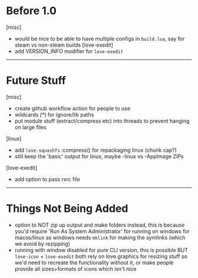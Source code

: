 # Before 1.0
[misc]
- would be nice to be able to have multiple configs in `build.lua`, say for steam vs non-steam builds
[love-exedit]
- add VERSION_INFO modifier for `love-exedit`


---


# Future Stuff
[misc]
- create github workflow action for people to use
- wildcards (*) for ignore/lib paths
- put module stuff (extract/compress etc) into threads to prevent hanging on large files

[linux]
- add `love-squashfs` :compress() for repackaging linux (chunk cap?)
- still keep the 'basic' output for linux, maybe -linux vs -AppImage ZIPs

[love-exedit]
- add option to pass rsrc file


---


# Things Not Being Added
- option to NOT zip up output and make folders instead, this is because you'd
  require 'Run As System Administrator' for running on windows for macos/linux
  as windows needs `mklink` for making the symlinks (which we avoid by rezipping)
- running with window disabled for pure CLI version, this is possible BUT
  `love-icon` + `love-exedit` both rely on love.graphics for resizing stuff
  so we'd need to recreate the functionality without it, or make people provide 
  all sizes+formats of icons which isn't nice
  
